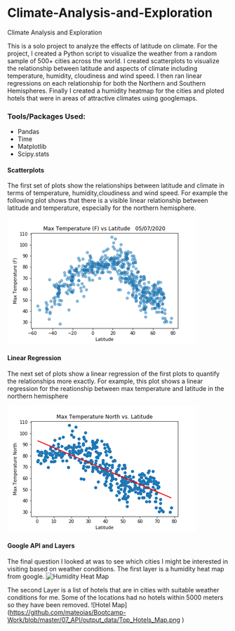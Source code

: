 # Climate-Analysis-and-Exploration
Climate Analysis and Exploration

This is a solo project to analyze the effects of latitude on climate. For the project, I created a Python script to visualize the weather from a random sample of 500+ cities across the world. I created scatterplots to visualize the relationship between latitude and aspects of climate including temperature, humidity, cloudiness and wind speed.
I then ran linear regressions on each relationship for both the Northern and Southern Hemispheres.
Finally I created a humidity heatmap for the cities and ploted hotels that were in areas of attractive climates using googlemaps.
### Tools/Packages Used:
* Pandas
* Time
* Matplotlib
* Scipy.stats

#### Scatterplots
The first set of plots show the relationships between latitude and climate in terms of temperature, humidity,cloudiness and wind speed. For example the following plot shows that there is a visible linear relationship between latitude and temperature, especially for the northern hemisphere.

![Temperature vs Latitude Plot](/output_data/Temp_Lat.png)
#### Linear Regression
The next set of plots show a linear regression of the first plots to quantify the relationships more exactly. For example, this plot shows a linear regression for the reationship between max temperature and latitude in the northern hemisphere

![Linear regression](https://github.com/mateoias/Climate-Analysis-and-Exploration/blob/master/output_data/linear%20regression%20of%20Max%20Temperature%20North%20vs%20Latitude.png)

#### Google API and Layers
The final question I looked at was to see which cities I might be interested in visiting based on weather conditions. The first layer is a humidity heat map from google.
![Humidity Heat Map](https://github.com/mateoias/Bootcamp-Work/blob/master/07_API/output_data/humidity_map.png  )

The second Layer is a list of hotels that are in cities with suitable weather conditions for me. Some of the locations had no hotels within 5000 meters so they have been removed.
![Hotel Map]
(https://github.com/mateoias/Bootcamp-Work/blob/master/07_API/output_data/Top_Hotels_Map.png )
